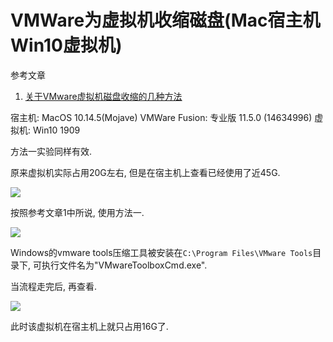 # VMWare为虚拟机收缩磁盘(Mac宿主机Win10虚拟机)

参考文章

1. [关于VMware虚拟机磁盘收缩的几种方法](https://www.cnblogs.com/5201351/p/4290401.html)

宿主机: MacOS 10.14.5(Mojave)
VMWare Fusion: 专业版 11.5.0 (14634996)
虚拟机: Win10 1909

方法一实验同样有效.

原来虚拟机实际占用20G左右, 但是在宿主机上查看已经使用了近45G.

![](https://gitee.com/generals-space/gitimg/raw/master/D6B05AD6794CFDF88E83714E2D8A9A58.jpg)

按照参考文章1中所说, 使用方法一.

![](https://gitee.com/generals-space/gitimg/raw/master/13E818C5FB075C196F16B56A2004F273.jpg)

Windows的vmware tools压缩工具被安装在`C:\Program Files\VMware Tools`目录下, 可执行文件名为"VMwareToolboxCmd.exe".

当流程走完后, 再查看.

![](https://gitee.com/generals-space/gitimg/raw/master/D6B05AD6794CFDF88E83714E2D8A9A58.jpg)

此时该虚拟机在宿主机上就只占用16G了.


